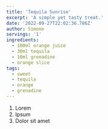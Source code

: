 ```yaml
---
title: 'Tequila Sunrise'
excerpt: 'A simple yet tasty treat.'
date: '2022-09-27T22:02:36.786Z'
author: Simone
servings: '1'
ingredients:
  - 100ml orange juice
  - 30ml tequila
  - 10ml grenadine
  - orange slice
tags:
  - sweet
  - tequila
  - orange
  - grenadine
---
```


1. Lorem
1. Ipsum
1. Dolor sit amet
